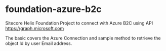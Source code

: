 # foundation-azure-b2c
Sitecore Helix Foundation Project to connect with Azure B2C using API https://graph.microsoft.com

The basic covers the Azure Connection and sample method to retrieve the object Id by user Email address.
